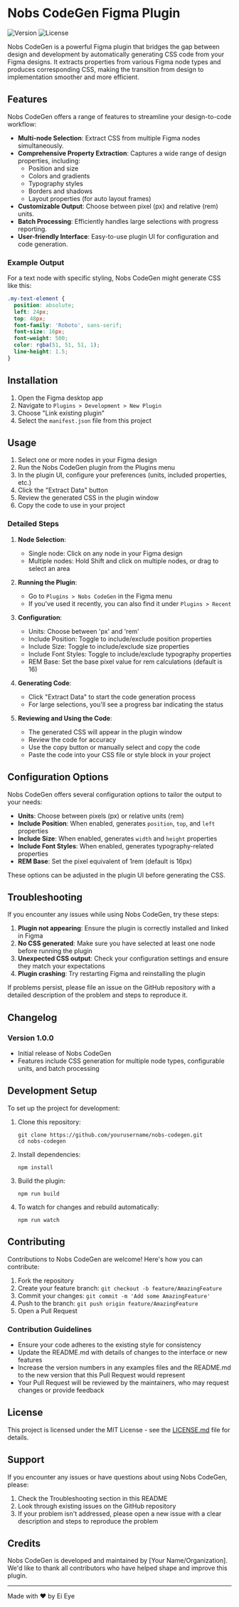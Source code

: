 # Nobs CodeGen Figma Plugin

![Version](https://img.shields.io/badge/version-1.0.0-blue.svg)
![License](https://img.shields.io/badge/license-MIT-green.svg)

Nobs CodeGen is a powerful Figma plugin that bridges the gap between design and development by automatically generating CSS code from your Figma designs. It extracts properties from various Figma node types and produces corresponding CSS, making the transition from design to implementation smoother and more efficient.

## Features

Nobs CodeGen offers a range of features to streamline your design-to-code workflow:

- **Multi-node Selection**: Extract CSS from multiple Figma nodes simultaneously.
- **Comprehensive Property Extraction**: Captures a wide range of design properties, including:
  - Position and size
  - Colors and gradients
  - Typography styles
  - Borders and shadows
  - Layout properties (for auto layout frames)
- **Customizable Output**: Choose between pixel (px) and relative (rem) units.
- **Batch Processing**: Efficiently handles large selections with progress reporting.
- **User-friendly Interface**: Easy-to-use plugin UI for configuration and code generation.

### Example Output

For a text node with specific styling, Nobs CodeGen might generate CSS like this:

```css
.my-text-element {
  position: absolute;
  left: 24px;
  top: 48px;
  font-family: 'Roboto', sans-serif;
  font-size: 16px;
  font-weight: 500;
  color: rgba(51, 51, 51, 1);
  line-height: 1.5;
}
```

## Installation

1. Open the Figma desktop app
2. Navigate to `Plugins > Development > New Plugin`
3. Choose "Link existing plugin"
4. Select the `manifest.json` file from this project

## Usage

1. Select one or more nodes in your Figma design
2. Run the Nobs CodeGen plugin from the Plugins menu
3. In the plugin UI, configure your preferences (units, included properties, etc.)
4. Click the "Extract Data" button
5. Review the generated CSS in the plugin window
6. Copy the code to use in your project

### Detailed Steps

1. **Node Selection**: 
   - Single node: Click on any node in your Figma design
   - Multiple nodes: Hold Shift and click on multiple nodes, or drag to select an area

2. **Running the Plugin**:
   - Go to `Plugins > Nobs CodeGen` in the Figma menu
   - If you've used it recently, you can also find it under `Plugins > Recent`

3. **Configuration**:
   - Units: Choose between 'px' and 'rem'
   - Include Position: Toggle to include/exclude position properties
   - Include Size: Toggle to include/exclude size properties
   - Include Font Styles: Toggle to include/exclude typography properties
   - REM Base: Set the base pixel value for rem calculations (default is 16)

4. **Generating Code**:
   - Click "Extract Data" to start the code generation process
   - For large selections, you'll see a progress bar indicating the status

5. **Reviewing and Using the Code**:
   - The generated CSS will appear in the plugin window
   - Review the code for accuracy
   - Use the copy button or manually select and copy the code
   - Paste the code into your CSS file or style block in your project

## Configuration Options

Nobs CodeGen offers several configuration options to tailor the output to your needs:

- **Units**: Choose between pixels (px) or relative units (rem)
- **Include Position**: When enabled, generates `position`, `top`, and `left` properties
- **Include Size**: When enabled, generates `width` and `height` properties
- **Include Font Styles**: When enabled, generates typography-related properties
- **REM Base**: Set the pixel equivalent of 1rem (default is 16px)

These options can be adjusted in the plugin UI before generating the CSS.

## Troubleshooting

If you encounter any issues while using Nobs CodeGen, try these steps:

1. **Plugin not appearing**: Ensure the plugin is correctly installed and linked in Figma
2. **No CSS generated**: Make sure you have selected at least one node before running the plugin
3. **Unexpected CSS output**: Check your configuration settings and ensure they match your expectations
4. **Plugin crashing**: Try restarting Figma and reinstalling the plugin

If problems persist, please file an issue on the GitHub repository with a detailed description of the problem and steps to reproduce it.

## Changelog

### Version 1.0.0
- Initial release of Nobs CodeGen
- Features include CSS generation for multiple node types, configurable units, and batch processing

## Development Setup

To set up the project for development:

1. Clone this repository:
   ```
   git clone https://github.com/yourusername/nobs-codegen.git
   cd nobs-codegen
   ```

2. Install dependencies:
   ```
   npm install
   ```

3. Build the plugin:
   ```
   npm run build
   ```

4. To watch for changes and rebuild automatically:
   ```
   npm run watch
   ```

## Contributing

Contributions to Nobs CodeGen are welcome! Here's how you can contribute:

1. Fork the repository
2. Create your feature branch: `git checkout -b feature/AmazingFeature`
3. Commit your changes: `git commit -m 'Add some AmazingFeature'`
4. Push to the branch: `git push origin feature/AmazingFeature`
5. Open a Pull Request

### Contribution Guidelines

- Ensure your code adheres to the existing style for consistency
- Update the README.md with details of changes to the interface or new features
- Increase the version numbers in any examples files and the README.md to the new version that this Pull Request would represent
- Your Pull Request will be reviewed by the maintainers, who may request changes or provide feedback

## License

This project is licensed under the MIT License - see the [LICENSE.md](LICENSE.md) file for details.

## Support

If you encounter any issues or have questions about using Nobs CodeGen, please:

1. Check the Troubleshooting section in this README
2. Look through existing issues on the GitHub repository
3. If your problem isn't addressed, please open a new issue with a clear description and steps to reproduce the problem

## Credits

Nobs CodeGen is developed and maintained by [Your Name/Organization]. We'd like to thank all contributors who have helped shape and improve this plugin.

---

Made with ❤️ by Ei Eye